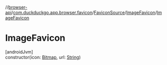 //[browser-api](../../../../index.md)/[com.duckduckgo.app.browser.favicon](../../index.md)/[FaviconSource](../index.md)/[ImageFavicon](index.md)/[ImageFavicon](-image-favicon.md)

# ImageFavicon

[androidJvm]\
constructor(icon: [Bitmap](https://developer.android.com/reference/kotlin/android/graphics/Bitmap.html), url: [String](https://kotlinlang.org/api/latest/jvm/stdlib/kotlin/-string/index.html))
